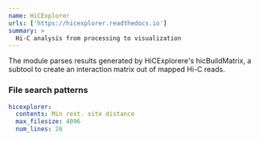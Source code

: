 ```yaml
---
name: HiCExplorer
urls: ['https://hicexplorer.readthedocs.io']
summary: >
  Hi-C analysis from processing to visualization
---
```


The module parses results generated by HiCExplorere's hicBuildMatrix, a subtool to create an interaction matrix
out of mapped Hi-C reads.

### File search patterns

```yaml
hicexplorer:
  contents: Min rest. site distance
  max_filesize: 4096
  num_lines: 26
```